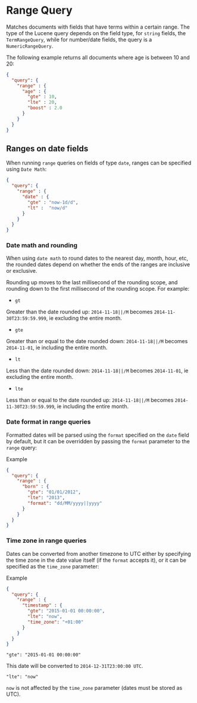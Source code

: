 # Range Query

Matches documents with fields that have terms within a certain range. The type of the Lucene query depends on the field type, for `string` fields, the `TermRangeQuery`, while for number/date fields, the query is a `NumericRangeQuery`.

The following example returns all documents where age is between 10 and 20:

```json
{
  "query": {
    "range" : {
      "age" : {
        "gte" : 10,
        "lte" : 20,
        "boost" : 2.0
      }
    }
  }
}
```

## Ranges on date fields

When running `range` queries on fields of type `date`, ranges can be specified using `Date Math`:

```json
{
  "query": {
    "range" : {
      "date" : {
        "gte" : "now-1d/d",
        "lt" :  "now/d"
      }
    }
  }
}
```

### Date math and rounding
When using `date math` to round dates to the nearest day, month, hour, etc, the rounded dates depend on whether the ends of the ranges are inclusive or exclusive.

Rounding up moves to the last millisecond of the rounding scope, and rounding down to the first millisecond of the rounding scope. For example:

* `gt`

Greater than the date rounded up: `2014-11-18||/M` becomes `2014-11-30T23:59:59.999`, ie excluding the entire month.

* `gte`

Greater than or equal to the date rounded down: `2014-11-18||/M` becomes `2014-11-01`, ie including the entire month.

* `lt`

Less than the date rounded down: `2014-11-18||/M` becomes `2014-11-01`, ie excluding the entire month.

* `lte`

Less than or equal to the date rounded up: `2014-11-18||/M` becomes `2014-11-30T23:59:59.999`, ie including the entire month.

### Date format in range queries

Formatted dates will be parsed using the `format` specified on the `date` field by default, but it can be overridden by passing the `format` parameter to the `range` query:

Example
```json
{
  "query": {
    "range" : {
      "born" : {
        "gte": "01/01/2012",
        "lte": "2013",
        "format": "dd/MM/yyyy||yyyy"
      }
    }
  }
}
```

### Time zone in range queries
Dates can be converted from another timezone to UTC either by specifying the time zone in the date value itself (if the `format` accepts it), or it can be specified as the `time_zone` parameter:

Example
```json
{
  "query": {
    "range" : {
      "timestamp" : {
        "gte": "2015-01-01 00:00:00",
        "lte": "now",
        "time_zone": "+01:00"
      }
    }
  }
}
```
`"gte": "2015-01-01 00:00:00"`

This date will be converted to `2014-12-31T23:00:00 UTC`.

`"lte": "now"`

`now` is not affected by the `time_zone` parameter (dates must be stored as UTC).
